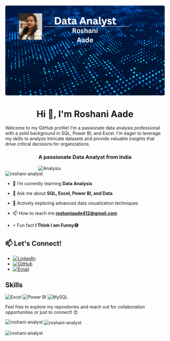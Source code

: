 ![logo](https://github.com/Roshani-Analyst/Roshani-Analyst/blob/main/Data%20Analyst.png)
<h1 align="center">Hi 👋, I'm Roshani Aade</h1>
Welcome to my GitHub profile! I'm a passionate data analysis professional with a solid background in SQL, Power BI, and Excel. I'm eager to leverage my skills to analyze intricate datasets and provide valuable insights that drive critical decisions for organizations.
<h3 align="center">A passionate Data Analyst from India</h3>

<img align="right" alt="Analysis" width="400" src="https://cdn.dribbble.com/users/1364029/screenshots/16093268/media/68e82a7fb4904614a9066d6b540c14b2.gif">

<p align="left"> <img src="https://komarev.com/ghpvc/?username=roshani-analyst&label=Profile%20views&color=0e75b6&style=flat" alt="roshani-analyst" /> </p>

- 🌱 I’m currently learning **Data Analysis**

- 💬 Ask me about **SQL, Excel, Power BI, and Data**

- 🌱 Actively exploring advanced data visualization techniques

- 📫 How to reach me **roshaniaade412@gmail.com**

- ⚡ Fun fact **I Think I am Funny😅**

## 📫 Let's Connect!

- [![LinkedIn](https://img.shields.io/badge/-LinkedIn-0077B5?style=for-the-badge&logo=linkedin&logoColor=white)](https://www.linkedin.com/in/roshanianalyst)
- [![GitHub](https://img.shields.io/badge/-GitHub-181717?style=for-the-badge&logo=github&logoColor=white)](https://github.com/Roshani-Analyst)
- [![Email](https://img.shields.io/badge/-Email-D14836?style=for-the-badge&logo=gmail&logoColor=white)](mailto:roshaniaade412@gmail.com)

## Skills

![Excel](https://img.shields.io/badge/-Excel-217346?style=for-the-badge&logo=microsoft-excel&logoColor=white)
![Power BI](https://img.shields.io/badge/-Power%20BI-F2C811?style=for-the-badge&logo=power-bi&logoColor=black)
![MySQL](https://img.shields.io/badge/-MySQL-4479A1?style=for-the-badge&logo=mysql&logoColor=white)

Feel free to explore my repositories and reach out for collaboration opportunities or just to connect! 😊

<p><img align="left" src="https://github-readme-stats.vercel.app/api/top-langs?username=roshani-analyst&show_icons=true&locale=en&layout=compact" alt="roshani-analyst" /></p>

<p>&nbsp;<img align="center" src="https://github-readme-stats.vercel.app/api?username=roshani-analyst&show_icons=true&locale=en" alt="roshani-analyst" /></p>

<p><img align="center" src="https://github-readme-streak-stats.herokuapp.com/?user=roshani-analyst&" alt="roshani-analyst" /></p>
